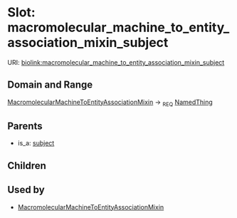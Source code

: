 
# Slot: macromolecular_machine_to_entity_association_mixin_subject




URI: [biolink:macromolecular_machine_to_entity_association_mixin_subject](https://w3id.org/biolink/vocab/macromolecular_machine_to_entity_association_mixin_subject)


## Domain and Range

[MacromolecularMachineToEntityAssociationMixin](MacromolecularMachineToEntityAssociationMixin.md) ->  <sub>REQ</sub> [NamedThing](NamedThing.md)

## Parents

 *  is_a: [subject](subject.md)

## Children


## Used by

 * [MacromolecularMachineToEntityAssociationMixin](MacromolecularMachineToEntityAssociationMixin.md)
